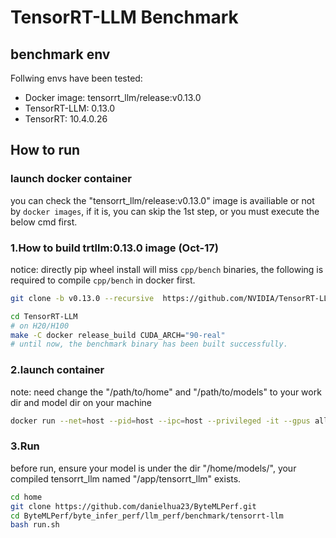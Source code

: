 # TensorRT-LLM Benchmark


## benchmark env
Follwing envs have been tested:
- Docker image: tensorrt_llm/release:v0.13.0
- TensorRT-LLM: 0.13.0
- TensorRT: 10.4.0.26

## How to run
### launch docker container
you can check the "tensorrt_llm/release:v0.13.0" image is availiable or not by ```docker images```, if it is, you can skip the 1st step, or you must execute the below cmd first.
### 1.How to build trtllm:0.13.0 image (Oct-17)

notice: directly pip wheel install will miss `cpp/bench` binaries, the following is required to compile `cpp/bench` in docker first.

```sh
git clone -b v0.13.0 --recursive  https://github.com/NVIDIA/TensorRT-LLM.git

cd TensorRT-LLM
# on H20/H100
make -C docker release_build CUDA_ARCH="90-real"
# until now, the benchmark binary has been built successfully.
```
### 2.launch container
note: need change the "/path/to/home" and "/path/to/models" to your work dir and model dir on your machine
```sh
docker run --net=host --pid=host --ipc=host --privileged -it --gpus all -v /path/to/home/:/home/ -v /path/to/models:/home/models --name container_name tensorrt_llm/release:v0.13.0
```
### 3.Run
before run, ensure your model is under the dir "/home/models/", your compiled tensorrt_llm named "/app/tensorrt_llm" exists.
```sh
cd home
git clone https://github.com/danielhua23/ByteMLPerf.git
cd ByteMLPerf/byte_infer_perf/llm_perf/benchmark/tensorrt-llm
bash run.sh
``` 
